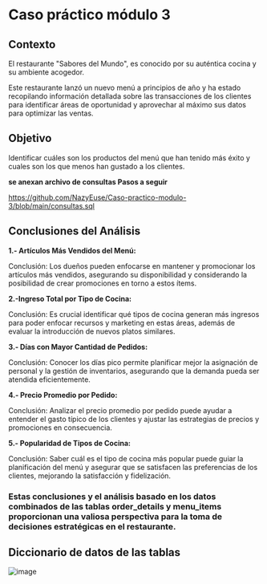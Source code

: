 # Caso práctico módulo 3


## Contexto
El restaurante "Sabores del Mundo", es conocido por su auténtica cocina y su ambiente
acogedor.

Este restaurante lanzó un nuevo menú a principios de año y ha estado recopilando
información detallada sobre las transacciones de los clientes para identificar áreas de
oportunidad y aprovechar al máximo sus datos para optimizar las ventas.

## Objetivo
Identificar cuáles son los productos del menú que han tenido más éxito y cuales son los que
menos han gustado a los clientes.

**se anexan archivo de consultas Pasos a seguir**

https://github.com/NazyEuse/Caso-practico-modulo-3/blob/main/consultas.sql

## Conclusiones del Análisis

**1.- Artículos Más Vendidos del Menú:**

 Conclusión: Los dueños pueden enfocarse en mantener y promocionar los artículos más vendidos, asegurando su disponibilidad y considerando la posibilidad de crear promociones en torno a estos ítems.

**2.-Ingreso Total por Tipo de Cocina:**

Conclusión: Es crucial identificar qué tipos de cocina generan más ingresos para poder enfocar recursos y marketing en estas áreas, además de evaluar la introducción de nuevos platos similares.

**3.- Días con Mayor Cantidad de Pedidos:**

 Conclusión: Conocer los días pico permite planificar mejor la asignación de personal y la gestión de inventarios, asegurando que la demanda pueda ser atendida eficientemente.

**4.- Precio Promedio por Pedido:**

Conclusión: Analizar el precio promedio por pedido puede ayudar a entender el gasto típico de los clientes y ajustar las estrategias de precios y promociones en consecuencia.

**5.- Popularidad de Tipos de Cocina:**

Conclusión: Saber cuál es el tipo de cocina más popular puede guiar la planificación del menú y asegurar que se satisfacen las preferencias de los clientes, mejorando la satisfacción y fidelización.

### Estas conclusiones y el análisis basado en los datos combinados de las tablas order_details y menu_items proporcionan una valiosa perspectiva para la toma de decisiones estratégicas en el restaurante.


## Diccionario de datos de las tablas

![image](https://github.com/user-attachments/assets/2136b85f-ac9d-44d4-8029-92e1fda4e4b6)




